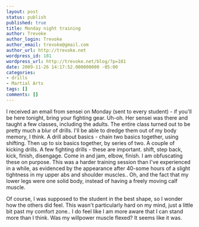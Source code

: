 ```yaml
---
layout: post
status: publish
published: true
title: Monday night training
author: Trevoke
author_login: Trevoke
author_email: trevoke@gmail.com
author_url: http://trevoke.net
wordpress_id: 181
wordpress_url: http://trevoke.net/blog/?p=181
date: 2009-11-26 14:17:52.000000000 -05:00
categories:
- drills
- Martial Arts
tags: []
comments: []
---
```

I received an email from sensei on Monday (sent to every student) - if you'll be here tonight, bring your fighting gear. Uh-oh. Her sensei was there and taught a few classes, including the adults. The entire class turned out to be pretty much a blur of drills. I'll be able to dredge them out of my body memory, I think.
A drill about basics - chain two basics together, using shifting. Then up to six basics together, by series of two.
A couple of kicking drills. A few fighting drills - these are important. shift, step back, kick, finish, disengage.
Come in and jam, elbow, finish.
I am obfuscating these on purpose. 
This was a harder training session than I've experienced in a while, as evidenced by the appearance after 40-some hours of a slight tightness in my upper abs and shoulder muscles.. Oh, and the fact that my lower legs were one solid body, instead of having a freely moving calf muscle.

Of course, I was supposed to the student in the best shape, so I wonder how the others did feel. This wasn't particularly hard on my mind, just a little bit past my comfort zone.. I do feel like I am more aware that I can stand more than I think. Was my willpower muscle flexed? It seems like it was.
